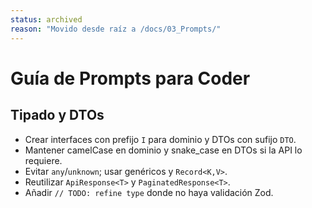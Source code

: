 ```yaml
---
status: archived
reason: "Movido desde raíz a /docs/03_Prompts/"
---
```


<!-- Contenido original desde raíz: -->

# Guía de Prompts para Coder

## Tipado y DTOs
- Crear interfaces con prefijo `I` para dominio y DTOs con sufijo `DTO`.
- Mantener camelCase en dominio y snake_case en DTOs si la API lo requiere.
- Evitar `any`/`unknown`; usar genéricos y `Record<K,V>`.
- Reutilizar `ApiResponse<T>` y `PaginatedResponse<T>`.
- Añadir `// TODO: refine type` donde no haya validación Zod.
